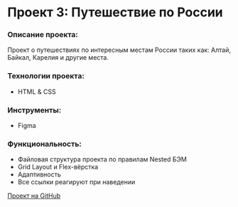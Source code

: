 # Проект 3: Путешествие по России

### Описание проекта:
Проект о путешествиях по интересным местам России таких как: Алтай, Байкал, Карелия и другие местa.

### Технологии проекта:
* HTML & CSS

### Инструменты:
* Figma

### Функциональность:
* Файловая структура проекта по правилам Nested БЭМ
* Grid Layout и Flex-вёрстка
* Адаптивность 
* Все ссылки реагируют при наведении 


[Проект на GitHub](https://masharakitskaya.github.io/russian-travel/)

